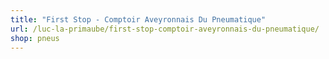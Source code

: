 ```yaml
---
title: "First Stop - Comptoir Aveyronnais Du Pneumatique"
url: /luc-la-primaube/first-stop-comptoir-aveyronnais-du-pneumatique/
shop: pneus
---
```

